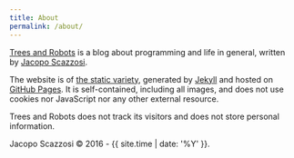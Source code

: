```yaml
---
title: About
permalink: /about/
---
```


<p class="lead"><a href="{{ site.baseurl | prepend:site.url }}">Trees and 
Robots</a> is a blog about programming and life in general,  written by 
<a href="https://jacoscaz.com">Jacopo Scazzosi</a>.</p>

The website is of [the static variety][3], generated by [Jekyll][1] and hosted 
on [GitHub Pages][2]. It is self-contained, including all images, and
does not use cookies nor JavaScript nor any other external resource.

Trees and Robots does not track its visitors and does not store personal 
information.

Jacopo Scazzosi &copy; 2016 - {{ site.time | date: '%Y' }}.

[1]: https://jekyllrb.com
[2]: https://pages.github.com
[3]: https://en.wikipedia.org/wiki/Static_web_page
[4]: https://www.goatcounter.com
